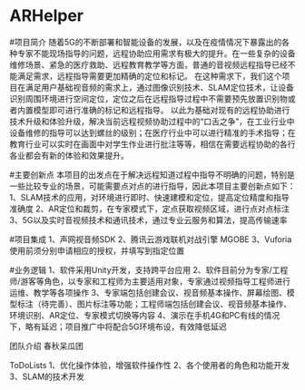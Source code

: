 # ARHelper
#项目简介
随着5G的不断部署和智能设备的发展，以及在疫情情况下暴露出的各种专家不能现场指导的问题，远程协助应用需求有极大的提升。在一些复杂的设备维修场景、紧急的医疗救助、远程教育教学等方面，普通的音视频远程指导已经不能满足需求，远程指导需要更加精确的定位和标记。
在这种需求下，我们这个项目在满足用户基础视音频的需求上，通过图像识别技术、SLAM定位技术，让设备识别周围环境进行空间定位，定位之后在远程指导过程中不需要预先放置识别物或者内置模型即可进行准确的标记和远程指导。
以此为基础对现有的远程协助进行技术升级和体验升级，解决当前远程视频协助过程中的“口舌之争”，在工业行业中设备维修的指导可以达到螺丝的级别；在医疗行业中可以进行精准的手术指导；在教育行业可以实时在画面中对学生作业进行批注等等，相信在需要远程协助的各行各业都会有新的体验和效果提升。

#主要创新点
本项目的出发点在于解决远程知道过程中指导不明确的问题，特别是一些比较专业的场景，可能需要点对点的进行指导，因此本项目主要创新点如下：
1、SLAM技术的应用，对环境进行即时、快速建模和定位，提高定位精度和指导准确度
2、AR定位和裁剪，在专家模式下，定点获取视频区域，进行点对点标注
3、5G以及实时音视频技术和通讯技术，通过专业云服务和算法，提高传输速率

#项目集成
1、声网视音频SDK
2、腾讯云游戏联机对战引擎 MGOBE
3、Vuforia
使用前须分别申请相应的授权，并填写到指定位置

#业务逻辑
1、软件采用Unity开发，支持跨平台应用
2、软件目前分为专家/工程师/游客等角色，以专家和工程师为主要适用对象，专家通过视频指导工程师进行运维、教学等各项操作
3、专家端包括创建会议、视音频基本操作、屏幕绘图、模型标注（待完善）、图片标注等功能；工程师端包括创建会议、视音频基本操作、环境识别、AR定位、专家模式切换等内容
4、演示在手机4G和PC有线的情况下，略有延迟；项目推广中将配合5G环境布设，有效降低延迟

团队介绍
春秋呆瓜团

ToDoLists
1、优化操作体验，增强软件操作性
2、各个使用者的角色和功能开发
3、SLAM的技术开发
